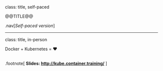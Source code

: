class: title, self-paced

@@TITLE@@

.nav[*Self-paced version*]

---

class: title, in-person

Docker + Kubernetes = ❤️<br/></br>

.footnote[
**Slides: http://kube.container.training/**
]